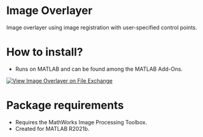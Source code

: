 # Image Overlayer
Image overlayer using image registration with user-specified control points.

# How to install?
- Runs on MATLAB and can be found among the MATLAB Add-Ons.

[![View Image Overlayer on File Exchange](https://www.mathworks.com/matlabcentral/images/matlab-file-exchange.svg)](https://nl.mathworks.com/matlabcentral/fileexchange/104215-image-overlayer)

# Package requirements
- Requires the MathWorks Image Processing Toolbox.
- Created for MATLAB R2021b.

